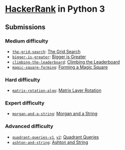 # [HackerRank](https://www.hackerrank.com/) in Python 3

## Submissions

### Medium difficulty

- [`the-grid-search`](src/the_grid_search.py): [The Grid Search](https://www.hackerrank.com/challenges/the-grid-search/)
- [`bigger-is-greater`](src/bigger_is_greater.py): [Bigger is Greater](https://www.hackerrank.com/challenges/bigger-is-greater/)
- [`climbing-the-leaderboard`](src/climbing_the_leaderboard.py): [Climbing the Leaderboard](https://www.hackerrank.com/challenges/climbing-the-leaderboard/)
- [`magic-square-forming`](src/magic_square_forming.py): [Forming a Magic Square](https://www.hackerrank.com/challenges/magic-square-forming/)

### Hard difficulty

- [`matrix-rotation-algo`](src/matrix_rotation_algo.py): [Matrix Layer Rotation](https://www.hackerrank.com/challenges/matrix-rotation-algo/)

### Expert difficulty

- [`morgan-and-a-string`](src/morgan_and_a_string.py): [Morgan and a String](https://www.hackerrank.com/challenges/morgan-and-a-string/)

### Advanced difficulty

- [`quadrant-queries-v1`](src/quadrant_queries_v1.py), [`v2`](src/quadrant_queries_v2.py): [Quadrant Queries](https://www.hackerrank.com/challenges/quadrant-queries/)
- [`ashton-and-string`](src/ashton_and_string.py): [Ashton and String](https://www.hackerrank.com/challenges/ashton-and-string/)
